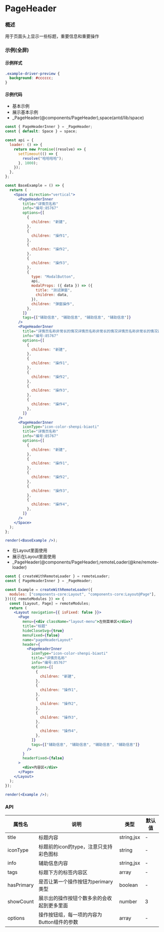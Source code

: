 
# PageHeader


### 概述

用于页面头上显示一些标题，重要信息和重要操作


### 示例(全屏)


#### 示例样式

```scss
.example-driver-preview {
  background: #cccccc;
}
```

#### 示例代码

- 基本示例
- 展示基本示例
- _PageHeader(@components/PageHeader),space(antd/lib/space)

```jsx
const { PageHeaderInner } = _PageHeader;
const { default: Space } = space;

const api = {
  loader: () => {
    return new Promise((resolve) => {
      setTimeout(() => {
        resolve("哈哈哈哈");
      }, 1000);
    });
  },
};

const BaseExample = () => {
  return (
    <Space direction="vertical">
      <PageHeaderInner
        title="详情页名称"
        info="编号:85767"
        options={[
          {
            children: "新建",
          },
          {
            children: "操作1",
          },
          {
            children: "操作2",
          },
          {
            children: "操作3",
          },
          {
            type: "ModalButton",
            api,
            modalProps: ({ data }) => ({
              title: "测试弹窗",
              children: data,
            }),
            children: "弹窗操作",
          },
        ]}
        tags={["辅助信息", "辅助信息", "辅助信息", "辅助信息"]}
      />
      <PageHeaderInner
        title="详情页名称非常长的情况详情页名称非常长的情况详情页名称非常长的情况详情页名称非常长的情况详情页名称非常长的情况页名称非常长的情况页名称非常长的情况"
        info="编号:85767"
        options={[
          {
            children: "新建",
          },
          {
            children: "操作1",
          },
          {
            children: "操作2",
          },
          {
            children: "操作3",
          },
          {
            children: "操作4",
          },
        ]}
      />
      <PageHeaderInner
        iconType="icon-color-shenpi-biaoti"
        title="详情页名称"
        info="编号:85767"
        options={[
          {
            children: "新建",
          },
          {
            children: "操作1",
          },
          {
            children: "操作2",
          },
          {
            children: "操作3",
          },
          {
            children: "操作4",
          },
        ]}
      />
    </Space>
  );
};

render(<BaseExample />);

```

- 在Layout里面使用
- 展示在Layout里面使用
- _PageHeader(@components/PageHeader),remoteLoader(@kne/remote-loader)

```jsx
const { createWithRemoteLoader } = remoteLoader;
const { PageHeaderInner } = _PageHeader;

const Example = createWithRemoteLoader({
  modules: ["components-core:Layout", "components-core:Layout@Page"],
})(({ remoteModules }) => {
  const [Layout, Page] = remoteModules;
  return (
    <Layout navigation={{ isFixed: false }}>
      <Page
        menu={<div className="layout-menu">左侧菜单区</div>}
        title="标题"
        hideCloseSvg={true}
        menuFixed={false}
        name="pageHeaderLayout"
        header={
          <PageHeaderInner
            iconType="icon-color-shenpi-biaoti"
            title="详情页名称"
            info="编号:85767"
            options={[
              {
                children: "新建",
              },
              {
                children: "操作1",
              },
              {
                children: "操作2",
              },
              {
                children: "操作3",
              },
              {
                children: "操作4",
              },
            ]}
            tags={["辅助信息", "辅助信息", "辅助信息", "辅助信息"]}
          />
        }
        headerFixed={false}
      >
        <div>内容区</div>
      </Page>
    </Layout>
  );
});

render(<Example />);

```


### API

| 属性名        | 说明                       | 类型         | 默认值 |
|------------|--------------------------|------------|-----|
| title      | 标题内容                     | string,jsx | -   |
| iconType   | 标题前的icon的type，注意只支持彩色图标  | string     | -   |
| info       | 辅助信息内容                   | string,jsx | -   |
| tags       | 标题下方的标签内容区               | array      | -   |
| hasPrimary | 是否让第一个操作按钮为perimary类型    | boolean    | -   |
| showCount  | 展示出的操作按钮个数多余的会收起到更多里面    | number     | 3   |
| options    | 操作按钮组，每一项的内容为Button组件的参数 | array      | -   |

